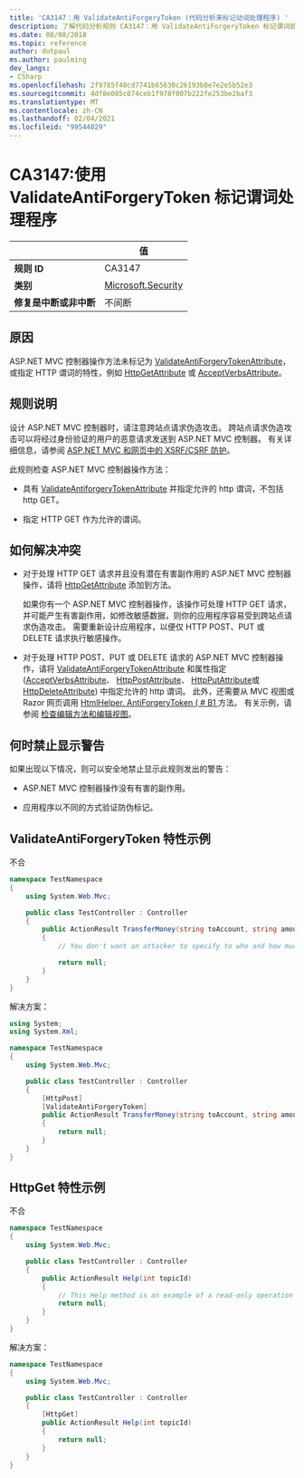 ```yaml
---
title: 'CA3147：用 ValidateAntiForgeryToken (代码分析来标记动词处理程序) '
description: 了解代码分析规则 CA3147：用 ValidateAntiForgeryToken 标记谓词处理程序
ms.date: 08/08/2018
ms.topic: reference
author: dotpaul
ms.author: paulming
dev_langs:
- CSharp
ms.openlocfilehash: 2f9785f40cd7741b65630c26193b8e7e2e5b52e3
ms.sourcegitcommit: 4df8e005c074ceb1f978f007b222fe253be2baf3
ms.translationtype: MT
ms.contentlocale: zh-CN
ms.lasthandoff: 02/04/2021
ms.locfileid: "99544029"
---
```

# <a name="ca3147-mark-verb-handlers-with-validateantiforgerytoken"></a>CA3147:使用 ValidateAntiForgeryToken 标记谓词处理程序

| | 值 |
|-|-|
| **规则 ID** |CA3147|
| **类别** |[Microsoft.Security](security-warnings.md)|
| **修复是中断或非中断** |不间断|

## <a name="cause"></a>原因

ASP.NET MVC 控制器操作方法未标记为 [ValidateAntiForgeryTokenAttribute](/previous-versions/aspnet/dd492108(v=vs.118))，或指定 HTTP 谓词的特性，例如 [HttpGetAttribute](/previous-versions/aspnet/ee470993(v%3dvs.118)) 或 [AcceptVerbsAttribute](/previous-versions/aspnet/dd470553%28v%3dvs.118%29)。

## <a name="rule-description"></a>规则说明

设计 ASP.NET MVC 控制器时，请注意跨站点请求伪造攻击。 跨站点请求伪造攻击可以将经过身份验证的用户的恶意请求发送到 ASP.NET MVC 控制器。 有关详细信息，请参阅 [ASP.NET MVC 和网页中的 XSRF/CSRF 防护](/aspnet/mvc/overview/security/xsrfcsrf-prevention-in-aspnet-mvc-and-web-pages)。

此规则检查 ASP.NET MVC 控制器操作方法：

- 具有 [ValidateAntiforgeryTokenAttribute](/previous-versions/aspnet/dd492108%28v%3dvs.118%29) 并指定允许的 http 谓词，不包括 http GET。

- 指定 HTTP GET 作为允许的谓词。

## <a name="how-to-fix-violations"></a>如何解决冲突

- 对于处理 HTTP GET 请求并且没有潜在有害副作用的 ASP.NET MVC 控制器操作，请将 [HttpGetAttribute](/previous-versions/aspnet/ee470993%28v%3dvs.118%29) 添加到方法。

  如果你有一个 ASP.NET MVC 控制器操作，该操作可处理 HTTP GET 请求，并可能产生有害副作用，如修改敏感数据，则你的应用程序容易受到跨站点请求伪造攻击。  需要重新设计应用程序，以便仅 HTTP POST、PUT 或 DELETE 请求执行敏感操作。

- 对于处理 HTTP POST、PUT 或 DELETE 请求的 ASP.NET MVC 控制器操作，请将 [ValidateAntiForgeryTokenAttribute](/previous-versions/aspnet/dd492108(v=vs.118)) 和属性指定 ([AcceptVerbsAttribute](/previous-versions/aspnet/dd470553%28v%3dvs.118%29)、 [HttpPostAttribute](/previous-versions/aspnet/ee264023%28v%3dvs.118%29)、 [HttpPutAttribute](/previous-versions/aspnet/ee470909%28v%3dvs.118%29)或 [HttpDeleteAttribute](/previous-versions/aspnet/ee470917%28v%3dvs.118%29)) 中指定允许的 http 谓词。 此外，还需要从 MVC 视图或 Razor 网页调用 [HtmlHelper. AntiForgeryToken ( # B1 ](/previous-versions/aspnet/dd504812%28v%3dvs.118%29) 方法。 有关示例，请参阅 [检查编辑方法和编辑视图](/aspnet/mvc/overview/getting-started/introduction/examining-the-edit-methods-and-edit-view)。

## <a name="when-to-suppress-warnings"></a>何时禁止显示警告

如果出现以下情况，则可以安全地禁止显示此规则发出的警告：

- ASP.NET MVC 控制器操作没有有害的副作用。

- 应用程序以不同的方式验证防伪标记。

## <a name="validateantiforgerytoken-attribute-example"></a>ValidateAntiForgeryToken 特性示例

不合

```csharp
namespace TestNamespace
{
    using System.Web.Mvc;

    public class TestController : Controller
    {
        public ActionResult TransferMoney(string toAccount, string amount)
        {
            // You don't want an attacker to specify to who and how much money to transfer.

            return null;
        }
    }
}
```

解决方案：

```csharp
using System;
using System.Xml;

namespace TestNamespace
{
    using System.Web.Mvc;

    public class TestController : Controller
    {
        [HttpPost]
        [ValidateAntiForgeryToken]
        public ActionResult TransferMoney(string toAccount, string amount)
        {
            return null;
        }
    }
}
```

## <a name="httpget-attribute-example"></a>HttpGet 特性示例

不合

```csharp
namespace TestNamespace
{
    using System.Web.Mvc;

    public class TestController : Controller
    {
        public ActionResult Help(int topicId)
        {
            // This Help method is an example of a read-only operation with no harmful side effects.
            return null;
        }
    }
}
```

解决方案：

```csharp
namespace TestNamespace
{
    using System.Web.Mvc;

    public class TestController : Controller
    {
        [HttpGet]
        public ActionResult Help(int topicId)
        {
            return null;
        }
    }
}
```
